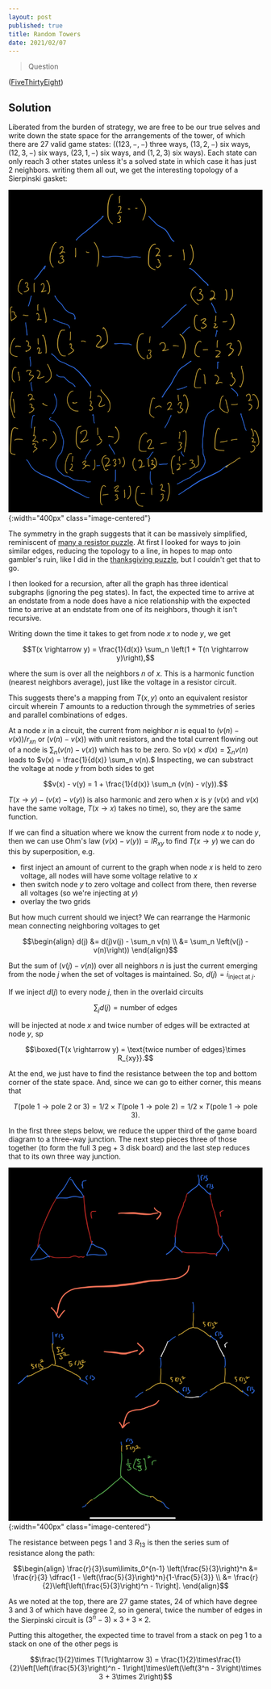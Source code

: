 ```yaml
---
layout: post
published: true
title: Random Towers
date: 2021/02/07
---
```


>Question

<!--more-->

([FiveThirtyEight](URL))

## Solution

Liberated from the burden of strategy, we are free to be our true selves and write down the state space for the arrangements of the tower, of which there are $27$ valid game states: ($\left(123,-,-\right)$ three ways, $\left(13, 2, -\right)$ six ways, $\left(12, 3, -\right)$ six ways, $\left(23, 1, -\right)$ six ways, and $\left(1, 2, 3\right)$ six ways). Each state can only reach $3$ other states unless it's a solved state in which case it has just $2$ neighbors. writing them all out, we get the interesting topology of a Sierpinski gasket:

![](/img/2021-02-08-game-board.png){:width="400px" class="image-centered"}

The symmetry in the graph suggests that it can be massively simplified, reminiscent of [many a resistor puzzle](http://yaroslavvb.com/papers/zemanian-infinite.pdf). At first I looked for ways to join similar edges, reducing the topology to a line, in hopes to map onto gambler's ruin, like I did in the [thanksgiving puzzle](https://joshmaxsilverman.github.io/2020-11-22-pass-cranberry-sauce/), but I couldn't get that to go. 
  
I then looked for a recursion, after all the graph has three identical subgraphs (ignoring the peg states). In fact, the expected time to arrive at an endstate from a node does have a nice relationship with the expected time to arrive at an endstate from one of its neighbors, though it isn't recursive. 

Writing down the time it takes to get from node $x$ to node $y,$ we get 

$$T(x \rightarrow y) = \frac{1}{d(x)} \sum_n \left(1 + T(n \rightarrow y)\right),$$

where the sum is over all the neighbors $n$ of $x.$
This is a harmonic function (nearest neighbors average), just like the voltage in a resistor circuit.

This suggests there's a mapping from $T(x, y)$ onto an equivalent resistor circuit wherein $T$ amounts to a reduction through the symmetries of series and parallel combinations of edges.

At a node $x$ in a circuit, the current from neighbor $n$ is equal to $(v(n) - v(x))/r_{xn}$ or $(v(n) - v(x))$ with unit resistors, and the total current flowing out of a node is $\sum_n (v(n) - v(x))$ which has to be zero. So $v(x) \times d(x) = \sum_n v(n)$ leads to $v(x) = \frac{1}{d(x)} \sum_n v(n).$ Inspecting, we can substract the voltage at node $y$ from both sides to get

$$v(x) - v(y) = 1 + \frac{1}{d(x)} \sum_n (v(n) - v(y)).$$

$T(x \rightarrow y) - (v(x) - v(y))$ is also harmonic and zero when $x$ is $y$ ($v(x)$ and $v(x)$ have the same voltage, $T(x \rightarrow x)$ takes no time), so, they are the same function.

If we can find a situation where we know the current from node $x$ to node $y,$ then we can use Ohm's law $(v(x) - v(y)) = I R_{xy}$ to find $T(x \rightarrow y)$
we can do this by superposition, e.g.

- first inject an amount of current to the graph when node $x$ is held to zero voltage, all nodes will have some voltage relative to $x$
- then switch node $y$ to zero voltage and collect from there, then reverse all voltages (so we're injecting at $y$)
- overlay the two grids

But how much current should we inject? We can rearrange the Harmonic mean connecting neighboring voltages to get

$$\begin{align}
d(j) &= d(j)v(j) - \sum_n v(n) \\
&= \sum_n \left(v(j) - v(n)\right))
\end{align}$$

But the sum of $(v(j) - v(n))$ over all neighbors $n$ is just the current emerging from the node $j$ when the set of voltages is maintained. So, $d(j) = i_\text{inject at $j$}.$

If we inject $d(j)$ to every node $j,$ then in the overlaid circuits 

$$\sum_j d(j) = \text{number of edges}$$ 

will be injected at node $x$ and $\text{twice number of edges}$ will be extracted at node $y,$ sp

$$\boxed{T(x \rightarrow y) = \text{twice number of edges}\times R_{xy}}.$$

At the end, we just have to find the resistance between the top and bottom corner of the state space. And, since we can go to either corner, this means that 

$$T(\text{pole 1} \rightarrow \text{pole 2 or 3}) = 1/2 \times T(\text{pole 1} \rightarrow \text{pole 2}) = 1/2 \times T(\text{pole 1} \rightarrow \text{pole 3}).$$

In the first three steps below, we reduce the upper third of the game board diagram to a three-way junction. The next step pieces three of those together (to form the full $3$ peg + $3$ disk board) and the last step reduces that to its own three way junction. 

![](/img/2021-02-07-random-towers.png){:width="400px" class="image-centered"}

The resistance between pegs $1$ and $3$ $R_{13}$ is then the series sum of resistance along the path:

$$\begin{align}
\frac{r}{3}\sum\limits_0^{n-1} \left(\frac{5}{3}\right)^n &= \frac{r}{3} \dfrac{1 - \left(\frac{5}{3}\right)^n}{1-\frac{5}{3}} \\
&= \frac{r}{2}\left[\left(\frac{5}{3}\right)^n - 1\right].
\end{align}$$

As we noted at the top, there are $27$ game states, $24$ of which have degree $3$ and $3$ of which have degree $2,$ so in general, twice the number of edges in the Sierpinski circuit is $\left(3^n - 3\right)\times 3 + 3\times 2.$

Putting this altogether, the expected time to travel from a stack on peg $1$ to a stack on one of the other pegs is 

$$\frac{1}{2}\times T(1\rightarrow 3) = \frac{1}{2}\times\frac{1}{2}\left[\left(\frac{5}{3}\right)^n - 1\right]\times\left(\left(3^n - 3\right)\times 3 + 3\times 2\right)$$

<br>
